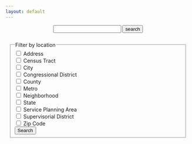 ```yaml
---
layout: default
---
```


<center>
  <form action="/search.html" method="get">
   	<!-- <label for="search-box">time</label> -->
   	<input type="text" id="search-box" name="query">
   	<input type="submit" value="search">
  </form> 
</center>

<script>
	function filterSearchURL(values) {
		currentURL = ''.concat("search.html?query=",...values);
		window.location.href = currentURL;

		/* let i = 0;

		let currentURL = "search.html?query=";

		while (i < values.length) {
			currentURL = currentURL + values[i] + "+";
			i++;
		}

		window.location.href = currentURL; */ 
	}
</script>

<style>
  .row {
    display: flex;
  }

  .column {
    flex:33%;
    padding: 10px;
  }

</style>

<div class="row">
  <div class="column">
    <fieldset>
      <legend>Filter by location</legend>
      <div>
        <input type="checkbox" id="address" name="location" value="address" />
        <label for="address">Address</label>
      </div>
      <div>
        <input type="checkbox" id="censusTract" name="location" value="censusTract" />
        <label for="censusTract">Census Tract</label>
      </div>
      <div>
        <input type="checkbox" id="city" name="location" value="city" />
        <label for="city">City</label>
      </div>
      <div>
        <input type="checkbox" id="congressionalDistrict" name="location" value="congressionalDistrict" />
        <label for="congressionalDistrict">Congressional District</label>
      </div>
      <div>
        <input type="checkbox" id="county" name="location" value="county" />
        <label for="county">County</label>
      </div>
      <div>
        <input type="checkbox" id="metro" name="location" value="metro" />
        <label for="metro">Metro</label>
      </div>
      <div>
        <input type="checkbox" id="neighborhood" name="location" value="neighborhood" />
        <label for="neighborhood">Neighborhood</label>
      </div>
      <div>
        <input type="checkbox" id="state" name="location" value="state" />
        <label for="state">State</label>
      </div>
      <div>
        <input type="checkbox" id="servicePlanningArea" name="location" value="servicePlanningArea" />
        <label for="servicePlanningArea">Service Planning Area</label>
      </div>
      <div>
        <input type="checkbox" id="supervisorialDistrict" name="location" value="supervisorialDistrict" />
        <label for="supervisorialDistrict">Supervisorial District</label>
      </div>
      <div>
        <input type="checkbox" id="zip" name="location" value="zip" />
        <label for="zip">Zip Code</label>
      </div>
      <div>
        <button id="locationSearch" name="locationSearch"> Search</button>
      </div>
      <script>
        const locationCB = document.querySelector('#locationSearch');
        locationSearch.addEventListener("click", (event) => {
          let checkboxes = document.querySelectorAll("input[name='location']:checked");
          let values = [];
          checkboxes.forEach((checkbox) => {
            values.push(checkbox.value + "+");
          });

          filterSearchURL(values);
        })
      </script>
    </fieldset>
  </div>
  <div class="column">
    <fieldset>
      <legend>Filter by format</legend>
      <div>
        <input type="checkbox" id="chart" name="format" value="chart" />
        <label for="chart">Chart</label>
      </div>
      <div>
        <input type="checkbox" id="dashboard" name="format" value="dashboard" />
        <label for="dashboard">Dashboard</label>
      </div>
      <div>
        <input type="checkbox" id="graph" name="format" value="graph" />
        <label for="graph">Graph</label>
      </div>
      <div>
        <input type="checkbox" id="map" name="format" value="map" />
        <label for="map">Map</label>
      </div>
      <div>
        <input type="checkbox" id="table" name="format" value="table" />
        <label for="table">Table</label>
      </div>
      <div>
        <button id="formatSearch" name="formatSearch"> Search</button>
      </div>
      <script>
        const formatCB = document.querySelector('#formatSearch');
        formatSearch.addEventListener("click", (event) => {
          let checkboxes = document.querySelectorAll("input[name='format']:checked");
          let values = [];
          checkboxes.forEach((checkbox) => {
            values.push(checkbox.value + "+");
          });

          filterSearchURL(values);
        })
      </script>
    </fieldset>
  </div>
  <div class="column">
    <fieldset>
      <legend>Filter by data points</legend>
      <div>
        <input type="checkbox" id="age" name="dataPoints" value="age" />
        <label for="age">Age</label>
      </div>
      <div>
        <input type="checkbox" id="CalFresh Data" name="dataPoints" value="CalFresh Data" />
        <label for="CalFresh Data">CalFresh Data</label>
      </div>
      <div>
        <input type="checkbox" id="CalFresh User" name="dataPoints" value="CalFresh User" />
        <label for="CalFresh User">CalFresh User</label>
      </div>
      <div>
        <input type="checkbox" id="education" name="dataPoints" value="education" />
        <label for="education">Education</label>
      </div>
      <div>
        <input type="checkbox" id="farmers' markets" name="dataPoints" value="farmers' markets" />
        <label for="farmers' markets">Farmers' Markets</label>
      </div>
      <div>
        <input type="checkbox" id="food assistance" name="dataPoints" value="food assistance" />
        <label for="food assistance">Food Assistance</label>
      </div>
      <div>
        <input type="checkbox" id="food deserts" name="dataPoints" value="food deserts" />
        <label for="food deserts">Food Deserts</label>
      </div>
      <div>
        <input type="checkbox" id="food insecurity" name="dataPoints" value="food insecurity" />
        <label for="food insecurity">Food Insecurity</label>
      </div>
      <div>
        <input type="checkbox" id="grocery stores" name="dataPoints" value="grocery stores" />
        <label for="grocery stores">Grocery Stores</label>
      </div>
      <div>
        <input type="checkbox" id="health" name="dataPoints" value="health" />
        <label for="health">Health</label>
      </div>
      <div>
        <input type="checkbox" id="income/poverty" name="dataPoints" value="income/poverty" />
        <label for="income/poverty">Income/Poverty</label>
      </div>
      <div>
        <input type="checkbox" id="place of origin" name="dataPoints" value="place of origin" />
        <label for="place of origin">Place of Origin</label>
      </div>
      <div>
        <input type="checkbox" id="race/ethnicity" name="dataPoints" value="race/ethnicity" />
        <label for="race/ethnicity">Race/Ethnicity</label>
      </div>
      <div>
        <input type="checkbox" id="restaurants" name="dataPoints" value="restaurants" />
        <label for="restaurants">Restaurants</label>
      </div>
      <div>
        <input type="checkbox" id="sex" name="dataPoints" value="sex" />
        <label for="sex">Sex</label>
      </div>
      <div>
        <button id="dataPointsSearch" name="dataPointsSearch"> Search</button>
      </div>
      <script>
        const dataPointsCB = document.querySelector('#dataPointsSearch');
        dataPointsSearch.addEventListener("click", (event) => {
          let checkboxes = document.querySelectorAll("input[name='dataPoints']:checked");
          let values = [];
          checkboxes.forEach((checkbox) => {
            values.push(checkbox.value + "+");
          });

          filterSearchURL(values);
        })
      </script>
    </fieldset>
  </div>
</div>

<ul id="search-results"></ul>

<script src="oldSearch.js">
	/* window.store= {
		/* {% for post in site.posts %}
			"{{post.url | slugify}}": {
				"title": "{{ post.title | xml_escape}}",
				"author": "{{ post.author | xml_escape}}",
				"category": "{{ post.category | xml_escape }}",
				"content": {{ post.content | strip_html | strip_newlines | jsonify }},
				"url": "{{ post.url | xml_escape }}"
			}
			{% unless forloop.last %}, {% endunless %}
			{% endfor %} 
	}; */
</script>

<script src="js/lunr.min.js"></script>
<script src="js/search.js"></script>

